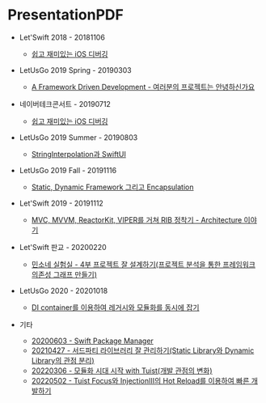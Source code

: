 # PresentationPDF

* Let'Swift 2018 - 20181106
  * [쉽고 재미있는 iOS 디버깅](./PDF/20181106_LetsSwift_Debugging_With%20Xcode_LLDB_and_Chisel.pdf)

* LetUsGo 2019 Spring - 20190303
  * [A Framework Driven Development - 여러분의 프로젝트는 안녕하신가요](./PDF/20190330_LetUsGo19_spring_A_Framework_Driven_Development.pdf)

* 네이버테크콘서트 - 20190712
  * [쉽고 재미있는 iOS 디버깅](./PDF/20190712_%EB%84%A4%EC%9D%B4%EB%B2%84%ED%85%8C%ED%81%AC%EC%BD%98%EC%84%9C%ED%8A%B8__%EC%89%BD%EA%B3%A0_%EC%9E%AC%EB%AF%B8%EC%9E%88%EB%8A%94_iOS_%EB%94%94%EB%B2%84%EA%B9%85.pdf)

* LetUsGo 2019 Summer - 20190803
  * [StringInterpolation과 SwiftUI](./PDF/20190803_LetUsGo19_summer_StringInterpolation_swiftUI.pdf)

* LetUsGo 2019 Fall - 20191116
  * [Static, Dynamic Framework 그리고 Encapsulation](./PDF/20191116_LetUsGo_2019_fall_dynamicframework_staticframework_encapulation.pdf)

* Let'Swift 2019 - 20191112
  * [MVC, MVVM, ReactorKit, VIPER를 거쳐 RIB 정착기 - Architecture 이야기](./PDF/20191112_letswift19_ribs_architecture.pdf)

* Let'Swift 판교 - 20200220
  * [민소네 실험실 - 4부 프로젝트 잘 설계하기(프로젝트 분석을 통한 프레임워크 의존성 그래프 만들기)](./PDF/20200220_letswift_%ED%94%84%EB%A1%9C%EC%A0%9D%ED%8A%B8_%EB%B6%84%EC%84%9D%EC%9D%84_%ED%86%B5%ED%95%9C_%ED%94%84%EB%A0%88%EC%9E%84%EC%9B%8C%ED%81%AC_%EC%9D%98%EC%A1%B4%EC%84%B1_%EA%B7%B8%EB%9E%98%ED%94%84_%EB%A7%8C%EB%93%A4%EA%B8%B0.pdf)

* LetUsGo 2020 - 20201018
  * [DI container를 이용하여 레거시와 모듈화를 동시에 잡기](./PDF/20201018_LetUsGo20_fall_dependency_injection_container.pdf)

* 기타
  * [20200603 - Swift Package Manager](./PDF/20200603_%EC%B9%B4%EC%B9%B4%EC%98%A4%EB%B1%85%ED%81%AC_SwiftPackageManager.pdf)
  * [20210427 - 서드파티 라이브러리 잘 관리하기(Static Library와 Dynamic Library의 관점 분리)](./PDF/20210427_%EC%B9%B4%EC%B9%B4%EC%98%A4%EB%B1%85%ED%81%AC_%EC%84%9C%EB%93%9C%ED%8C%8C%ED%8B%B0_%EB%9D%BC%EC%9D%B4%EB%B8%8C%EB%9F%AC%EB%A6%AC_%EC%9E%98_%EA%B4%80%EB%A6%AC%ED%95%98%EA%B8%B0.pdf)
  * [20220306 - 모듈화 시대 시작 with Tuist(개발 관점의 변화)](./PDF/20220306_%EB%AA%A8%EB%93%88%ED%99%94_%EC%8B%9C%EB%8C%80_%EC%8B%9C%EC%9E%91_with_Tuist_%EB%B0%B0%ED%8F%AC%EB%B2%84%EC%A0%84.pdf)
  * [20220502 - Tuist Focus와 InjectionIII의 Hot Reload를 이용하여 빠른 개발하기](./PDF/20220502_DemoApp%EA%B3%BC_Inject%EC%9D%98_Hot_Reload%EB%A5%BC_%EC%9D%B4%EC%9A%A9%ED%95%98%EC%97%AC_%EB%B9%A0%EB%A5%B8_%EA%B0%9C%EB%B0%9C%ED%95%98%EA%B8%B0.pdf)